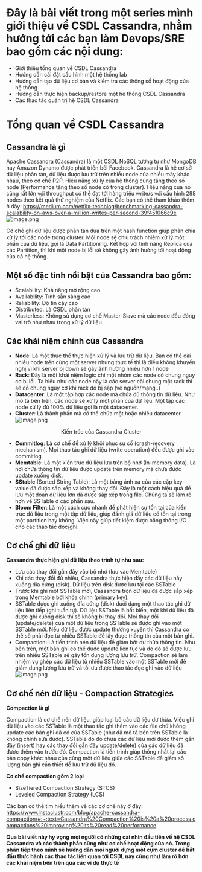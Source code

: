 # Đây là bài viết trong một series mình giới thiệu về CSDL Cassandra, nhằm hướng tới các bạn làm Devops/SRE bao gồm các nội dung:

- Giới thiệu tổng quan về CSDL Cassandra
- Hướng dẫn cài đặt cấu hình một hệ thống lab
- Hướng dẫn tạo dữ liệu cơ bản và kiểm tra các thông số hoạt động của hệ thống
- Hướng dẫn thực hiện backup/restore một hệ thống CSDL Cassandra
- Các thao tác quản trị hệ CSDL Cassandra

# Tổng quan về CSDL Cassandra
## Cassandra là gì
Apache Cassandra (Cassandra) là một CSDL NoSQL tương tự như MongoDB hay Amazon Dynamo được phát triển bởi Facebook. 
Cassandra là hệ cơ sở dữ liệu phân tán, dữ liệu được lưu trữ trên nhiều node của nhiều máy khác nhau, theo cơ chế P2P. Hiệu năng xử lý của hệ thống cũng tăng theo số node (Performance tăng theo số node có trong cluster).
Hiệu năng của nó cũng rất lớn với throughput có thể đạt tới hàng triệu write/s với cấu hình 288 nodes theo kết quả thử nghiệm của Netflix. Các bạn có thể tham khảo thêm ở đây: https://medium.com/netflix-techblog/benchmarking-cassandra-scalability-on-aws-over-a-million-writes-per-second-39f45f066c9e
![image.png](https://images.viblo.asia/1bde7c2d-9185-4452-81b2-e8dff7cdbd60.png)

Cơ chế ghi dữ liệu được phân tán dựa trên một hash function giúp phân chia xử lý tới các node trong cluster. Mội node sẽ chịu trách nhiệm xử lý một phần của dữ liệu, gọi là Data Partitioning. Kết hợp với tính năng Replica của các Partition, thì khi một node bị lỗi sẽ không gây ảnh hưởng tới hoạt động của cả hệ thống.

## Một số đặc tính nổi bật của Cassandra bao gồm:
 - Scalability: Khả năng mở rộng cao
- Availability: Tính sẵn sàng cao 
- Reliability: Độ tin cậy cao
- Distributed: Là CSDL phân tán
- Masterless: Không sử dụng cơ chế Master-Slave mà các node đều đóng vai trò như nhau trong xử lý dữ liệu

## Các khái niệm chính của Cassandra
- **Node**: Là một thực thể thực hiện xử lý và lưu trữ dữ liệu. Bạn có thể cài nhiều node trên cùng một server nhưng thực tế thì là điều không khuyến nghị vì khi server bị down sẽ gây ảnh hưởng nhiều hơn 1 node
- **Rack**: Đây là một khái niệm logic chỉ một nhóm các node có chung nguy cơ bị lỗi. Ta hiểu như các node này là các server cài chung một rack thì sẽ có chung nguy cơ khi rack đó bị sập (về nguồn/mạng..)
- **Datacenter**: Là một tập hợp các node mà chứa đủ thông tin dữ liệu. Như mô tả bên trên, các node sẽ xử lý một phần của dữ liệu. Một tập các node xử lý đủ 100% dữ liệu gọi là một datacenter.
- **Cluster**: Là thành phần mà có thể chứa một hoặc nhiều datacenter
![image.png](https://images.viblo.asia/396cf17e-b975-4e99-ab21-08407e4654ca.png)

<div align="center">Kiến trúc của Cassandra Cluster</div>

- **Commitlog**: Là cơ chế để xử lý khôi phục sự cố (crash-recovery mechanism). Mọi thao tác ghi dữ liệu (write operation) đều được ghi vào commitlog
- **Memtable**: Là một kiến trúc dữ liệu lưu trên bộ nhớ (In-memory data). Là nơi chứa thông tin dữ liệu được update trên memory mà chưa được update xuống disk. 
- **SStable** (Sorted String Table): Là một bảng ánh xạ của các cặp key-value đã được sắp xếp và không thay đổi. Đây là một cách hiệu quả để lưu một đoạn dữ liệu lớn đã được sắp xếp trong file. Chúng ta sẽ làm rõ hơn về SSTable ở các phần sau.
- **Bloom Filter**: Là một cách cực nhanh để phát hiện sự tồn tại của kiến trúc dữ liệu trong một tập dữ liệu, giúp đánh giá dữ liệu có tồn tại trong một partition hay không. Việc này giúp tiết kiệm được băng thông I/O cho các thao tác đọc/ghi.

## Cơ chế ghi dữ liệu
**Cassandra thực hiện ghi dữ liệu theo trình tự như sau:**
- Lưu các thay đổi gần đây vào bộ nhớ (lưu vào Memtable)
- Khi các thay đổi đủ nhiều, Cassandra thực hiện đẩy các dữ liệu này xuống đĩa cứng (disk). Dữ liệu trên disk được lưu tại các SSTable
- Trước khi ghi một SSTable mới, Cassandra trộn dữ liệu đã được sắp xếp trong Memtable bởi khóa chính (primary key). 
- SSTable được ghi xuống đía cứng (disk) dưới dạng một thao tác ghi dữ liệu liên tiếp (ghi tuần tự). Dữ liệu SSTable là bất biến, một khi dữ liệu đã được ghi xuống disk thì sẽ không bị thay đổi. Mọi thay đổi (update/delete) của một dữ liệu trong SSTable sẽ được ghi vào một SSTable mới. Nếu dữ liệu được update thường xuyên thì Cassandra có thể sẽ phải đọc từ nhiều SSTable để lấy được thông tin của một bản ghi.
- Compaction: Là tiến trình nén dữ liệu để giảm bớt dư thừa thông tin. Như bên trên, một bản ghi có thể được update liên tục và do đó sẽ được lưu trên nhiều SSTable sẽ gây tốn dung lượng lưu trữ. Compaction sẽ làm nhiệm vụ ghép các dữ liệu từ nhiều SSTable vào một SSTable mới để giảm dung lượng lưu trữ và tối ưu được thao tác đọc ghi vào dữ liệu
![image.png](https://images.viblo.asia/11bf7223-1a9c-4fd9-a5c8-2ac8b0f100ac.png)
## Cơ chế nén dữ liệu - Compaction Strategies

**Compaction là gì**

Compaction là cơ chế nén dữ liệu, giúp loại bỏ các dữ liệu dư thừa. Việc ghi dữ liệu vào các SSTable là một thao tác ghi thêm vào các file chứ không update các bản ghi đã có của SSTable (như đã mô tả bên trên SSTable là không chỉnh sửa được).
SSTable do đó chưa các dữ liệu mới được thêm gần đây (insert) hay các thay đổi gần đây update/delete) của các dữ liệu đã được thêm vào trước đó.
Compaction là tiến trình giúp thống nhất lại các bản copy khác nhau của cùng một dữ liệu giữa các SSTable để giảm số lượng bản ghi cần thiết để lưu trữ dữ liệu đó. 

**Cơ chế compaction gồm 2 loại**
- SizeTiered Compaction Strategy (STCS)
- Leveled Compaction Strategy (LCS)

Các bạn có thể tìm hiểu thêm về các cơ chế này ở đây: https://www.instaclustr.com/blog/apache-cassandra-compaction/#:~:text=Cassandra%20Compaction%20is%20a%20process,compactions%20improving%20its%20read%20performance.

**Qua bài viết này hy vọng mọi người có những cài nhìn đầu tiên về hệ CSDL Cassandra và các thành phần cũng như cơ chế hoạt động của nó. 
Trong phần tiếp theo mình sẽ hướng dẫn mọi người dựng một cụm cluster để bắt đầu thực hành các thao tác liên quan tới CSDL này cũng như làm rõ hơn các khái niệm bên trên qua các ví dụ thực tế**
